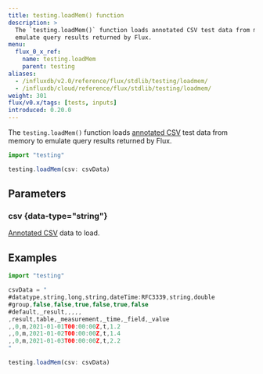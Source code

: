 ```yaml
---
title: testing.loadMem() function
description: >
  The `testing.loadMem()` function loads annotated CSV test data from memory to
  emulate query results returned by Flux.
menu:
  flux_0_x_ref:
    name: testing.loadMem
    parent: testing
aliases:
  - /influxdb/v2.0/reference/flux/stdlib/testing/loadmem/
  - /influxdb/cloud/reference/flux/stdlib/testing/loadmem/
weight: 301
flux/v0.x/tags: [tests, inputs]
introduced: 0.20.0
---
```


The `testing.loadMem()` function loads [annotated CSV](/influxdb/cloud/reference/syntax/annotated-csv/)
test data from memory to emulate query results returned by Flux.

```js
import "testing"

testing.loadMem(csv: csvData)
```

## Parameters

### csv {data-type="string"}
[Annotated CSV](/influxdb/cloud/reference/syntax/annotated-csv/) data to load.

## Examples

```js
import "testing"

csvData = "
#datatype,string,long,string,dateTime:RFC3339,string,double
#group,false,false,true,false,true,false
#default,_result,,,,,
,result,table,_measurement,_time,_field,_value
,,0,m,2021-01-01T00:00:00Z,t,1.2
,,0,m,2021-01-02T00:00:00Z,t,1.4
,,0,m,2021-01-03T00:00:00Z,t,2.2
"

testing.loadMem(csv: csvData)
```
